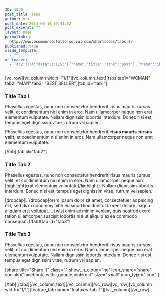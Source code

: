 ```yaml
---
ID: 1076
post_title: Tabs
author: olu
post_date: 2014-06-10 09:41:52
post_excerpt: ""
layout: page
permalink: >
  http://www.ecommerce.lotto-social.com/shortcodes/tabs-2/
published: true
slide_template:
  - ""
vc_teaser:
  - 'a:2:{s:4:"data";s:115:"[{"name":"title","link":"post"},{"name":"image","image":"featured","link":"none"},{"name":"text","mode":"excerpt"}]";s:7:"bgcolor";s:0:"";}'
---
```

[vc_row][vc_column width="1/1"][vc_column_text][tabs tab1="WOMAN" tab2="MAN" tab3="BEST SELLER"][tab id="tab1"]
<h3>Title Tab 1</h3>
Phasellus egestas, nunc non consectetur hendrerit, risus mauris cursus velit, et condimentum nisi enim in eros. Nam ullamcorper neque non erat elementum vulputate. Nullam dignissim lobortis interdum. Donec nisi est, tempus eget dignissim vitae, rutrum vel sapien.

Phasellus egestas, nunc non consectetur hendrerit, <strong>risus mauris cursus velit</strong>, et condimentum nisi enim in eros. Nam ullamcorper neque non erat elementum vulputate.

[/tab][tab id="tab2"]
<h3>Title Tab 2</h3>
Phasellus egestas, nunc non consectetur hendrerit, risus mauris cursus velit, et condimentum nisi enim in eros. Nam ullamcorper neque non [highlight]erat elementum vulputate[/highlight]. Nullam dignissim lobortis interdum. Donec nisi est, tempus eget dignissim vitae, rutrum vel sapien.

[dropcap]L[/dropcap]orem ipsum dolor sit amet, consectetuer adipiscing elit, sed diam nonummy nibh euismod tincidunt ut laoreet dolore magna aliquam erat volutpat. Ut wisi enim ad minim veniam, quis nostrud exerci tation ullamcorper suscipit lobortis nisl ut aliquip ex ea commodo consequat.
[/tab][tab id="tab3"]
<h3>Title Tab 3</h3>
Phasellus egestas, nunc non consectetur hendrerit, risus mauris cursus velit, et condimentum nisi enim in eros. Nam ullamcorper neque non erat elementum vulputate. Nullam dignissim lobortis interdum. Donec nisi est, tempus eget dignissim vitae, rutrum vel sapien.

[share title="Share It" class="" show_in_cloud="no" icon_share="share" socials="facebook,twitter,google,pinterest" size="small" icon_type="icon" ]

[/tab][/tabs][/vc_column_text][/vc_column][/vc_row][vc_row][vc_column width="1/1"][feature_tab name="features-tab-1"][/vc_column][/vc_row]